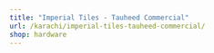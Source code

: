```yaml
---
title: "Imperial Tiles - Tauheed Commercial"
url: /karachi/imperial-tiles-tauheed-commercial/
shop: hardware
---
```

